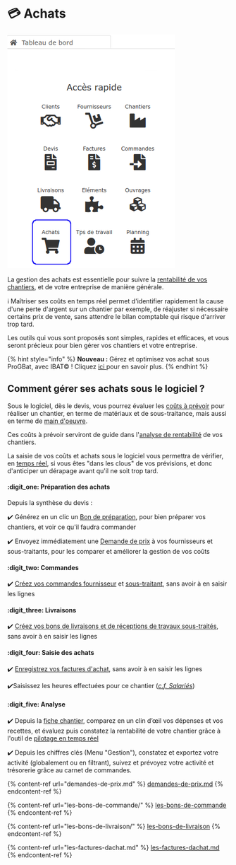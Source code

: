 # 💳 Achats

![](../../.gitbook/assets/achats-acces-rapide.png)

La gestion des achats est essentielle pour suivre la [rentabilité de vos chantiers](../les-chantiers-1/la-fiche-chantier-en-detail.md#onglet-travaux), et de votre entreprise de manière générale.

:information_source: Maîtriser ses coûts en temps réel permet d'identifier rapidement la cause d'une perte d'argent sur un chantier par exemple, de réajuster si nécessaire certains prix de vente, sans attendre le bilan comptable qui risque d'arriver trop tard.

Les outils qui vous sont proposés sont simples, rapides et efficaces, et vous seront précieux pour bien gérer vos chantiers et votre entreprise.

{% hint style="info" %}
**Nouveau :** Gérez et optimisez vos achat sous ProGBat, avec IBAT© ! Cliquez [ici ](ibat-c-facilite-and-optimise-vos-achats/)pour en savoir plus.
{% endhint %}

## Comment gérer ses achats sous le logiciel ?

Sous le logiciel, dès le devis, vous pourrez évaluer les [coûts à prévoir](../les-devis/saisir-un-devis/prevoir-le-temps-passe.md) pour réaliser un chantier, en terme de matériaux et de sous-traitance, mais aussi en terme de [main d'oeuvre](../les-devis/saisir-un-devis/prevoir-le-temps-passe.md).

Ces coûts à prévoir serviront de guide dans l'[analyse de rentabilité](../les-chantiers-1/la-fiche-chantier-en-detail.md#onglet-travaux) de vos chantiers.

La saisie de vos coûts et achats sous le logiciel vous permettra de vérifier, en [temps réel](../les-chantiers-1/pilotage-temps-reel.md), si vous êtes "dans les clous" de vos prévisions, et donc d'anticiper un dérapage avant qu'il ne soit trop tard.



#### :digit_one: Préparation des achats

Depuis la synthèse du devis :

:heavy_check_mark: Générez en un clic un [Bon de préparation](../les-devis/saisir-un-devis/synthese-du-devis.md#creer-un-bon-de-preparation), pour bien préparer vos chantiers, et voir ce qu'il faudra commander

:heavy_check_mark: Envoyez immédiatement une [Demande de prix](demandes-de-prix.md) à vos fournisseurs et sous-traitants, pour les comparer et améliorer la gestion de vos coûts



#### :digit_two: Commandes

:heavy_check_mark: [Créez vos commandes fournisseur](les-bons-de-commande/bon-de-commande-fournisseur.md) et [sous-traitant](les-bons-de-commande/bon-de-commande-sous-traitant.md), sans avoir à en saisir les lignes



#### :digit_three: Livraisons

:heavy_check_mark: [Créez vos bons de livraisons et de réceptions de travaux sous-traités](les-bons-de-livraison/), sans avoir à en saisir les lignes



#### :digit_four: Saisie des achats

:heavy_check_mark: [Enregistrez vos factures d'achat](les-factures-dachat.md), sans avoir à en saisir les lignes

:heavy_check_mark:Saisissez les heures effectuées pour ce chantier ([_c.f. Salariés_](../le-personnel/))



#### :digit_five: Analyse

:heavy_check_mark: Depuis la [fiche chantier](../les-chantiers-1/la-fiche-chantier-en-detail.md#onglet-travaux), comparez en un clin d’œil vos dépenses et vos recettes, et évaluez puis constatez la rentabilité de votre chantier grâce à l'outil de [pilotage en temps réel](../les-chantiers-1/pilotage-temps-reel.md)

:heavy_check_mark: Depuis les chiffres clés (Menu "Gestion"), constatez et exportez votre activité (globalement ou en filtrant), suivez et prévoyez votre activité et trésorerie grâce au carnet de commandes.



{% content-ref url="demandes-de-prix.md" %}
[demandes-de-prix.md](demandes-de-prix.md)
{% endcontent-ref %}

{% content-ref url="les-bons-de-commande/" %}
[les-bons-de-commande](les-bons-de-commande/)
{% endcontent-ref %}

{% content-ref url="les-bons-de-livraison/" %}
[les-bons-de-livraison](les-bons-de-livraison/)
{% endcontent-ref %}

{% content-ref url="les-factures-dachat.md" %}
[les-factures-dachat.md](les-factures-dachat.md)
{% endcontent-ref %}
